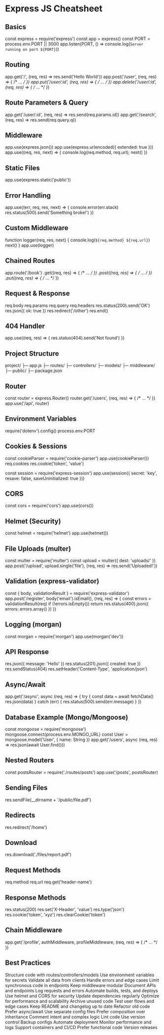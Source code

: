 # Express JS Cheatsheet

## Basics
const express = require('express')
const app = express()
const PORT = process.env.PORT || 3000
app.listen(PORT, () => console.log(`Server running on port ${PORT}`))

## Routing
app.get('/', (req, res) => res.send('Hello World'))
app.post('/user', (req, res) => { /* ... */ })
app.put('/user/:id', (req, res) => { /* ... */ })
app.delete('/user/:id', (req, res) => { /* ... */ })

## Route Parameters & Query
app.get('/user/:id', (req, res) => res.send(req.params.id))
app.get('/search', (req, res) => res.send(req.query.q))

## Middleware
app.use(express.json())
app.use(express.urlencoded({ extended: true }))
app.use((req, res, next) => { console.log(req.method, req.url); next() })

## Static Files
app.use(express.static('public'))

## Error Handling
app.use((err, req, res, next) => {
  console.error(err.stack)
  res.status(500).send('Something broke!')
})

## Custom Middleware
function logger(req, res, next) {
  console.log(`${req.method} ${req.url}`)
  next()
}
app.use(logger)

## Chained Routes
app.route('/book')
  .get((req, res) => { /* ... */ })
  .post((req, res) => { /* ... */ })
  .put((req, res) => { /* ... */ })

## Request & Response
req.body
req.params
req.query
req.headers
res.status(200).send('OK')
res.json({ ok: true })
res.redirect('/other')
res.end()

## 404 Handler
app.use((req, res) => {
  res.status(404).send('Not found')
})

## Project Structure
project/
  ├─ app.js
  ├─ routes/
  ├─ controllers/
  ├─ models/
  ├─ middleware/
  ├─ public/
  ├─ package.json

## Router
const router = express.Router()
router.get('/users', (req, res) => { /* ... */ })
app.use('/api', router)

## Environment Variables
require('dotenv').config()
process.env.PORT

## Cookies & Sessions
const cookieParser = require('cookie-parser')
app.use(cookieParser())
req.cookies
res.cookie('token', 'value')

const session = require('express-session')
app.use(session({ secret: 'key', resave: false, saveUninitialized: true }))

## CORS
const cors = require('cors')
app.use(cors())

## Helmet (Security)
const helmet = require('helmet')
app.use(helmet())

## File Uploads (multer)
const multer = require('multer')
const upload = multer({ dest: 'uploads/' })
app.post('/upload', upload.single('file'), (req, res) => res.send('Uploaded!'))

## Validation (express-validator)
const { body, validationResult } = require('express-validator')
app.post('/register', body('email').isEmail(), (req, res) => {
  const errors = validationResult(req)
  if (!errors.isEmpty()) return res.status(400).json({ errors: errors.array() })
})

## Logging (morgan)
const morgan = require('morgan')
app.use(morgan('dev'))

## API Response
res.json({ message: 'Hello' })
res.status(201).json({ created: true })
res.sendStatus(404)
res.setHeader('Content-Type', 'application/json')

## Async/Await
app.get('/async', async (req, res) => {
  try {
    const data = await fetchData()
    res.json(data)
  } catch (err) {
    res.status(500).send(err.message)
  }
})

## Database Example (Mongo/Mongoose)
const mongoose = require('mongoose')
mongoose.connect(process.env.MONGO_URL)
const User = mongoose.model('User', { name: String })
app.get('/users', async (req, res) => res.json(await User.find()))

## Nested Routers
const postsRouter = require('./routes/posts')
app.use('/posts', postsRouter)

## Sending Files
res.sendFile(__dirname + '/public/file.pdf')

## Redirects
res.redirect('/home')

## Download
res.download('./files/report.pdf')

## Request Methods
req.method
req.url
req.get('header-name')

## Response Methods
res.status(200)
res.set('X-Header', 'value')
res.type('json')
res.cookie('token', 'xyz')
res.clearCookie('token')

## Chain Middleware
app.get('/profile', authMiddleware, profileMiddleware, (req, res) => { /* ... */ })

## Best Practices
Structure code with routes/controllers/models
Use environment variables for secrets
Validate all data from clients
Handle errors and edge cases
Limit synchronous code in endpoints
Keep middleware modular
Document APIs and endpoints
Log requests and errors
Automate builds, tests, and deploys
Use helmet and CORS for security
Update dependencies regularly
Optimize for performance and scalability
Archive unused code
Test user flows and edge cases
Keep README and changelog up to date
Refactor old code
Prefer async/await
Use separate config files
Prefer composition over inheritance
Comment intent and complex logic
Lint code
Use version control
Backup configs
Automate deployment
Monitor performance and logs
Support containers and CI/CD
Prefer functional code
Version releases

